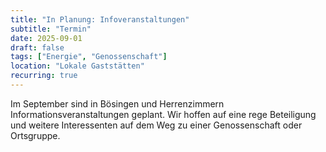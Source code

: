 ```yaml
---
title: "In Planung: Infoveranstaltungen"
subtitle: "Termin"
date: 2025-09-01
draft: false
tags: ["Energie", "Genossenschaft"]
location: "Lokale Gaststätten"
recurring: true
---
```


Im September sind in Bösingen und Herrenzimmern Informationsveranstaltungen geplant. Wir hoffen auf eine rege Beteiligung und weitere Interessenten auf dem Weg zu einer Genossenschaft oder Ortsgruppe.


